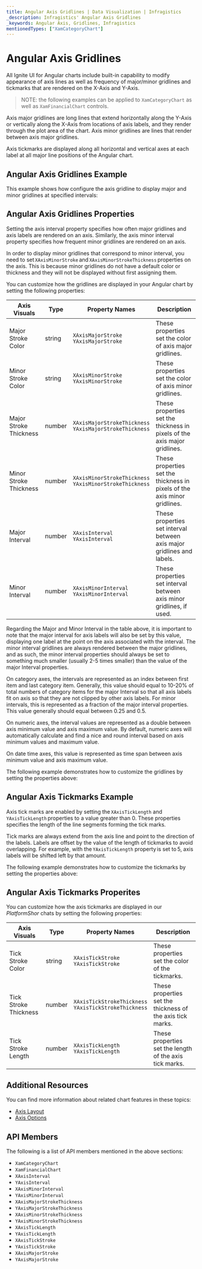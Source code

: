 ```yaml
---
title: Angular Axis Gridlines | Data Visualization | Infragistics
_description: Infragistics' Angular Axis Gridlines
_keywords: Angular Axis, Gridlines, Infragistics
mentionedTypes: ["XamCategoryChart"]
---
```


# Angular Axis Gridlines

All Ignite UI for Angular charts include built-in capability to modify appearance of axis lines as well as frequency of major/minor gridlines and tickmarks that are rendered on the X-Axis and Y-Axis.

> NOTE: the following examples can be applied to `XamCategoryChart` as well as `XamFinancialChart` controls.

Axis major gridlines are long lines that extend horizontally along the Y-Axis or vertically along the X-Axis from locations of axis labels, and they render through the plot area of the chart. Axis minor gridlines are lines that render between axis major gridlines. 

Axis tickmarks are displayed along all horizontal and vertical axes at each label at all major line positions of the Angular chart.

## Angular Axis Gridlines Example

This example shows how configure the axis gridline to display major and minor gridlines at specified intervals:

<code-view style="height: 450px"
           data-demos-base-url="{environment:dvDemosBaseUrl}"
           iframe-src="{environment:dvDemosBaseUrl}/charts/category-chart-axis-gridlines"
           alt="Angular Axis Gridlines Example"
           github-src="charts/category-chart/axis-gridlines">
</code-view>

<div class="divider--half"></div>

## Angular Axis Gridlines Properties

Setting the axis interval property specifies how often major gridlines and axis labels are rendered on an axis. Similarly, the axis minor interval property specifies how frequent minor gridlines are rendered on an axis.

In order to display minor gridlines that correspond to minor interval, you need to set `XAxisMinorStroke` and `XAxisMinorStrokeThickness` properties on the axis. This is because minor gridlines do not have a default color or thickness and they will not be displayed without first assigning them.

You can customize how the gridlines are displayed in your Angular chart by setting the following properties:

| Axis Visuals           | Type   | Property Names                                               | Description                                                               |
| ---------------------- | ------ | ------------------------------------------------------------ | ------------------------------------------------------------------------- |
| Major Stroke Color     | string | `XAxisMajorStroke` <br> `YAxisMajorStroke`                   | These properties set the color of axis major gridlines.                   |
| Minor Stroke Color     | string | `XAxisMinorStroke` <br> `YAxisMinorStroke`                   | These properties set the color of axis minor gridlines.                   |
| Major Stroke Thickness | number | `XAxisMajorStrokeThickness` <br> `YAxisMajorStrokeThickness` | These properties set the thickness in pixels of the axis major gridlines. |
| Minor Stroke Thickness | number | `XAxisMinorStrokeThickness` <br> `YAxisMinorStrokeThickness` | These properties set the thickness in pixels of the axis minor gridlines. |
| Major Interval         | number | `XAxisInterval` <br> `YAxisInterval`                         | These properties set interval between axis major gridlines and labels.    |
| Minor Interval         | number | `XAxisMinorInterval` <br> `YAxisMinorInterval`               | These properties set interval between axis minor gridlines, if used.      |

Regarding the Major and Minor Interval in the table above, it is important to note that the major interval for axis labels will also be set by this value, displaying one label at the point on the axis associated with the interval. The minor interval gridlines are always rendered between the major gridlines, and as such, the minor interval properties should always be set to something much smaller (usually 2-5 times smaller) than the value of the major Interval properties.

On category axes, the intervals are represented as an index between first item and last category item. Generally, this value should equal to 10-20% of total numbers of category items for the major Interval so that all axis labels fit on axis so that they are not clipped by other axis labels. For minor intervals, this is represented as a fraction of the major interval properties. This value generally should equal between 0.25 and 0.5.

On numeric axes, the interval values are represented as a double between axis minimum value and axis maximum value. By default, numeric axes will automatically calculate and find a nice and round interval based on axis minimum values and maximum value. 

On date time axes, this value is represented as time span between axis minimum value and axis maximum value. 

The following example demonstrates how to customize the gridlines by setting the properties above:

<code-view style="height: 450px"
           data-demos-base-url="{environment:dvDemosBaseUrl}"
           iframe-src="{environment:dvDemosBaseUrl}/charts/category-chart-axis-gridlines"
           alt="Angular Axis Gridlines Example"
           github-src="charts/category-chart/axis-gridlines">
</code-view>

<div class="divider--half"></div>

## Angular Axis Tickmarks Example

Axis tick marks are enabled by setting the `XAxisTickLength` and `YAxisTickLength` properties to a value greater than 0. These properties specifies the length of the line segments forming the tick marks.

Tick marks are always extend from the axis line and point to the direction of the labels. Labels are offset by the value of the length of tickmarks to avoid overlapping. For example, with the `YAxisTickLength` property is set to 5, axis labels will be shifted left by that amount.

The following example demonstrates how to customize the tickmarks by setting the properties above:

<code-view style="height: 450px"
           data-demos-base-url="{environment:dvDemosBaseUrl}"
           iframe-src="{environment:dvDemosBaseUrl}/charts/category-chart-axis-tickmarks"
           alt="Angular Axis Tickmarks Example"
           github-src="charts/category-chart/axis-tickmarks">
</code-view>

<div class="divider--half"></div>

## Angular Axis Tickmarks Properites

You can customize how the axis tickmarks are displayed in our $PlatformShor$ chats by setting the following properties: 

| Axis Visuals          | Type   | Property Names                                             | Description                                                |
| --------------------- | ------ | ---------------------------------------------------------- | ---------------------------------------------------------- |
| Tick Stroke Color     | string | `XAxisTickStroke` <br> `YAxisTickStroke`                   | These properties set the color of the tickmarks.           |
| Tick Stroke Thickness | number | `XAxisTickStrokeThickness` <br> `YAxisTickStrokeThickness` | These properties set the thickness of the axis tick marks. |
| Tick Stroke Length    | number | `XAxisTickLength` <br> `YAxisTickLength`                   | These properties set the length of the axis tick marks.    |

## Additional Resources

You can find more information about related chart features in these topics:

-   [Axis Layout](chart-axis-layouts.md)
-   [Axis Options](chart-axis-options.md)

## API Members

The following is a list of API members mentioned in the above sections:

-   `XamCategoryChart` 
-   `XamFinancialChart`
-   `XAxisInterval` 
-   `YAxisInterval` 
-   `XAxisMinorInterval` 
-   `YAxisMinorInterval` 
-   `XAxisMajorStrokeThickness` 
-   `YAxisMajorStrokeThickness` 
-   `XAxisMinorStrokeThickness` 
-   `YAxisMinorStrokeThickness` 
-   `XAxisTickLength` 
-   `YAxisTickLength` 
-   `XAxisTickStroke` 
-   `YAxisTickStroke` 
-   `XAxisMajorStroke` 
-   `YAxisMajorStroke`  
